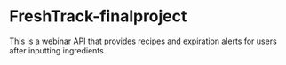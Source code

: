 # FreshTrack-finalproject
This is a webinar API that provides recipes and expiration
alerts for users after inputting ingredients.